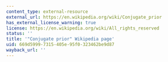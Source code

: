 ```yaml
---
content_type: external-resource
external_url: https://en.wikipedia.org/wiki/Conjugate_prior
has_external_license_warning: true
license: https://en.wikipedia.org/wiki/All_rights_reserved
status: ''
title: '"Conjugate prior" Wikipedia page'
uid: 669d5999-7315-405e-95f0-323462be9d87
wayback_url: ''
---
```

